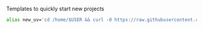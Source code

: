 Templates to quickly start new projects

```bash
alias new_uv='cd /home/$USER && curl -O https://raw.githubusercontent.com/elfrink1/setup/refs/heads/main/uv_project_setup.sh && bash uv_project_setup.sh && rm /home/$USER/uv_project_setup.sh'
```